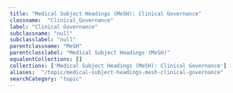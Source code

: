 ```yaml
--- 
 title: "Medical Subject Headings (MeSH): Clinical Governance" 
 classname:  "Clinical_Governance" 
 label: "Clinical Governance" 
 subclassname: "null" 
 subclasslabel: "null" 
 parentclassname: "MeSH" 
 parentclasslabel: "Medical Subject Headings (MeSH)" 
 equalentCollections: [] 
 collections: ['Medical Subject Headings (MeSH): Clinical Governance']
 aliases:  "/topic/medical-subject-headings-mesh-clinical-governance"  
 searchCategory: "topic" 
---
```

